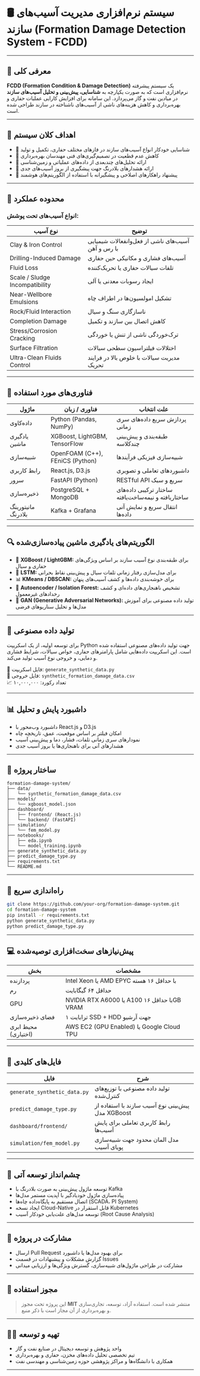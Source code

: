 # 🛢️ سیستم نرم‌افزاری مدیریت آسیب‌های سازند (Formation Damage Detection System - FCDD)

---

## 🧩 معرفی کلی

**FCDD (Formation Condition & Damage Detection)** یک سیستم پیشرفته‌ نرم‌افزاری است که به صورت یکپارچه به **شناسایی، پیش‌بینی و تحلیل آسیب‌های سازند** در میادین نفت و گاز می‌پردازد. این سامانه برای افزایش کارایی عملیات حفاری و بهره‌برداری و کاهش هزینه‌های ناشی از آسیب‌های ناشناخته در سازند طراحی شده است.

---

## 🎯 اهداف کلان سیستم

- 📌 شناسایی خودکار انواع آسیب‌های سازند در فازهای مختلف حفاری، تکمیل و تولید  
- 📌 کاهش عدم قطعیت در تصمیم‌گیری‌های فنی مهندسان بهره‌برداری  
- 📌 ارائه تحلیل‌های چندبعدی از داده‌های عملیاتی و زمین‌شناسی  
- 📌 ارائه هشدارهای بلادرنگ جهت پیشگیری از بروز آسیب‌های جدی  
- 📌 پیشنهاد راهکارهای اصلاحی و پیشگیرانه با استفاده از الگوریتم‌های هوشمند

---

## 🔬 محدوده عملکرد

### انواع آسیب‌های تحت پوشش:

| نوع آسیب | توضیح |
|----------|-------|
| Clay & Iron Control | آسیب‌های ناشی از فعل‌وانفعالات شیمیایی با رس و آهن |
| Drilling-Induced Damage | آسیب‌های فشاری و مکانیکی حین حفاری |
| Fluid Loss | تلفات سیالات حفاری یا تحریک‌کننده |
| Scale / Sludge Incompatibility | ایجاد رسوبات معدنی یا آلی |
| Near-Wellbore Emulsions | تشکیل امولسیون‌ها در اطراف چاه |
| Rock/Fluid Interaction | ناسازگاری سنگ و سیال |
| Completion Damage | کاهش اتصال بین سازند و تکمیل |
| Stress/Corrosion Cracking | ترک‌خوردگی ناشی از تنش یا خوردگی |
| Surface Filtration | اختلالات فیلتراسیون سطحی سیالات |
| Ultra-Clean Fluids Control | مدیریت سیالات با خلوص بالا در فرایند تحریک |

---

## 🧠 فناوری‌های مورد استفاده

| ماژول | فناوری / زبان | علت انتخاب |
|-------|----------------|--------------|
| داده‌کاوی | Python (Pandas, NumPy) | پردازش سریع داده‌های سری زمانی |
| یادگیری ماشین | XGBoost, LightGBM, TensorFlow | طبقه‌بندی و پیش‌بینی چندکلاسه |
| شبیه‌سازی | OpenFOAM (C++), FEniCS (Python) | شبیه‌سازی فیزیکی فرآیندها |
| رابط کاربری | React.js, D3.js | داشبوردهای تعاملی و تصویری |
| سرور | FastAPI (Python) | RESTful API سریع و سبک |
| ذخیره‌سازی | PostgreSQL + MongoDB | ساختار ترکیبی داده‌های ساختاریافته و نیمه‌ساخت‌یافته |
| مانیتورینگ بلادرنگ | Kafka + Grafana | انتقال سریع و نمایش آنی داده‌ها |

---

## 🔍 الگوریتم‌های یادگیری ماشین پیاده‌سازی‌شده

- 🎯 **XGBoost / LightGBM:** برای طبقه‌بندی نوع آسیب سازند بر اساس ویژگی‌های حفاری و سیال  
- 🔁 **LSTM:** برای مدل‌سازی رفتار زمانی تلفات سیال و پیش‌بینی نقاط بحرانی  
- 📊 **KMeans / DBSCAN:** برای خوشه‌بندی داده‌ها و کشف آسیب‌های پنهان  
- 🧬 **Autoencoder / Isolation Forest:** تشخیص ناهنجاری‌های داده‌ای و کشف رخدادهای غیرمعمول  
- 🧪 **GAN (Generative Adversarial Networks):** تولید داده مصنوعی برای آموزش مدل‌ها و تحلیل سناریوهای فرضی

---

## 🧪 تولید داده مصنوعی

برای توسعه اولیه، از یک اسکریپت Python جهت تولید داده‌های مصنوعی استفاده شده است. این اسکریپت داده‌هایی شامل پارامترهای حفاری، خواص سیالات، شرایط فشاری و دمایی، و خروجی نوع آسیب تولید می‌کند.

📄 فایل اسکریپت: `generate_synthetic_data.py`  
📁 فایل خروجی: `synthetic_formation_damage_data.csv`  
📈 تعداد رکورد: ۱۰,۰۰۰,۰۰۰

---

## 📊 داشبورد پایش و تحلیل

- داشبورد وب‌محور با React.js و D3.js  
- امکان فیلتر بر اساس موقعیت، عمق، تاریخچه چاه  
- نمودارهای سری زمانی تلفات، فشار، دما و پیش‌بینی آسیب  
- هشدارهای آنی برای ناهنجاری‌ها یا بروز آسیب جدی

---

## 🧰 ساختار پروژه

```
formation-damage-system/
├── data/
│   └── synthetic_formation_damage_data.csv
├── models/
│   └── xgboost_model.json
├── dashboard/
│   ├── frontend/ (React.js)
│   └── backend/ (FastAPI)
├── simulation/
│   └── fem_model.py
├── notebooks/
│   ├── eda.ipynb
│   └── model_training.ipynb
├── generate_synthetic_data.py
├── predict_damage_type.py
├── requirements.txt
└── README.md
```

---

## 🚀 راه‌اندازی سریع

```bash
git clone https://github.com/your-org/formation-damage-system.git
cd formation-damage-system
pip install -r requirements.txt
python generate_synthetic_data.py
python predict_damage_type.py
```

---

## 💻 پیش‌نیازهای سخت‌افزاری توصیه‌شده

| بخش | مشخصات |
|------|---------|
| پردازنده | Intel Xeon یا AMD EPYC با حداقل ۱۶ هسته |
| رم | حداقل ۶۴ گیگابایت |
| GPU | NVIDIA RTX A6000 یا A100 با حداقل ۱۶GB VRAM |
| فضای ذخیره‌سازی | ۱ ترابایت SSD + HDD جهت آرشیو |
| محیط ابری (اختیاری) | AWS EC2 (GPU Enabled) یا Google Cloud TPU |

---

## 📁 فایل‌های کلیدی

| فایل | شرح |
|------|------|
| `generate_synthetic_data.py` | تولید داده مصنوعی با توزیع‌های کنترل‌شده |
| `predict_damage_type.py` | پیش‌بینی نوع آسیب سازند با استفاده از مدل XGBoost |
| `dashboard/frontend/` | رابط کاربری تعاملی برای پایش آسیب‌ها |
| `simulation/fem_model.py` | مدل المان محدود جهت شبیه‌سازی پویای آسیب |

---

## 📌 چشم‌انداز توسعه آتی

- توسعه ماژول پیش‌بینی به صورت بلادرنگ با Kafka  
- پیاده‌سازی ماژول خودیادگیر با آپدیت مستمر مدل‌ها  
- اتصال مستقیم به پایگاه‌داده چاه‌ها (SCADA، PI System)  
- ایجاد نسخه Cloud-Native قابل استقرار در Kubernetes  
- توسعه مدل‌های علت‌یابی خودکار آسیب (Root Cause Analysis)

---

## 🤝 مشارکت در پروژه

- ارسال Pull Request برای بهبود مدل‌ها یا داشبورد  
- گزارش مشکلات و پیشنهادات در قسمت Issues  
- مشارکت در طراحی ماژول‌های شبیه‌سازی، گسترش ویژگی‌ها و ارزیابی میدانی

---

## 🧾 مجوز استفاده

> این پروژه تحت مجوز **MIT** منتشر شده است. استفاده آزاد، توسعه، تجاری‌سازی و بهره‌برداری از آن مجاز است با ذکر منبع.

---

## 👨‍🔬 تهیه و توسعه

- واحد پژوهش و توسعه دیجیتال در صنایع نفت و گاز  
- تیم تخصصی تحلیل داده‌های مخزن، حفاری و بهره‌برداری  
- همکاری با دانشگاه‌ها و مراکز پژوهشی حوزه زمین‌شناسی و مهندسی نفت

---
